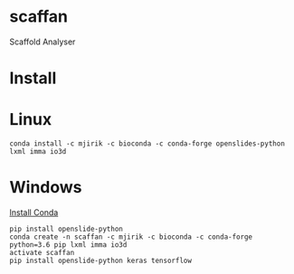 # scaffan
Scaffold Analyser


# Install



# Linux

```commandline
conda install -c mjirik -c bioconda -c conda-forge openslides-python lxml imma io3d
```

# Windows

[Install Conda](https://conda.io/miniconda.html)

```commandline
pip install openslide-python
conda create -n scaffan -c mjirik -c bioconda -c conda-forge python=3.6 pip lxml imma io3d
activate scaffan
pip install openslide-python keras tensorflow

```
